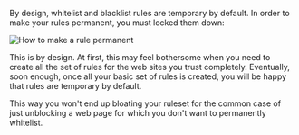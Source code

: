 By design, whitelist and blacklist rules are temporary by default. In order to make your rules permanent, you must locked them down:

![How to make a rule permanent](https://raw.github.com/gorhill/httpswitchboard/master/doc/img/rule-padlock.gif)

This is by design. At first, this may feel bothersome when you need to create all the set of rules for the web  sites you trust completely. Eventually, soon enough, once all your basic set of rules is created, you will be happy that rules are temporary by default.

This way you won't end up bloating your ruleset for the common case of just unblocking a web page for which you don't want to permanently whitelist.